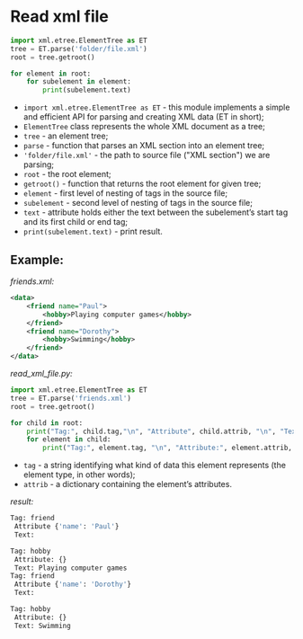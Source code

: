 # Read xml file

```python
import xml.etree.ElementTree as ET
tree = ET.parse('folder/file.xml')
root = tree.getroot()

for element in root:
    for subelement in element:
        print(subelement.text)
```

- `import xml.etree.ElementTree as ET` - this module implements a simple and efficient API for parsing and creating XML data (ET in short);
- `ElementTree` class represents the whole XML document as a tree;
- `tree` - an element tree;
- `parse` - function that parses an XML section into an element tree;
- `'folder/file.xml'` - the path to source file ("XML section") we are parsing;
- `root` - the root element;
- `getroot()` - function that returns the root element for given tree;
- `element` - first level of nesting of tags in the source file;
- `subelement` - second level of nesting of tags in the source file;
- `text` - attribute holds either the text between the subelement’s start tag and its first child or end tag;
- `print(subelement.text)` - print result.

## Example:
*friends.xml:*
```xml
<data>
    <friend name="Paul">
        <hobby>Playing computer games</hobby>
    </friend>
    <friend name="Dorothy">
        <hobby>Swimming</hobby>
    </friend>
</data>
```
*read_xml_file.py:*
```python
import xml.etree.ElementTree as ET
tree = ET.parse('friends.xml')
root = tree.getroot()

for child in root:
    print("Tag:", child.tag,"\n", "Attribute", child.attrib, "\n", "Text:", child.text)
    for element in child:
        print("Tag:", element.tag, "\n", "Attribute:", element.attrib, "\n", "Text:", element.text)

```

- `tag` - a string identifying what kind of data this element represents (the element type, in other words);
- `attrib` - a dictionary containing the element’s attributes.

*result:*
```bash
Tag: friend
 Attribute {'name': 'Paul'}
 Text:

Tag: hobby
 Attribute: {}
 Text: Playing computer games
Tag: friend
 Attribute {'name': 'Dorothy'}
 Text:

Tag: hobby
 Attribute: {}
 Text: Swimming

```
